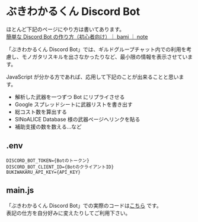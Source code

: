 # ぶきわかるくん Discord Bot

ほとんど下記のページにやり方は書いてあります。  
[簡単な Discord Bot の作り方（初心者向け）｜ bami ｜ note](https://note.com/bami55/n/ncc3a68652697)

「ぶきわかるくん Discord Bot」では、ギルドグループチャット内での利用を考慮し、モノガタリスキルを出さなかったりなど、最小限の情報を表示させています。

JavaScript が分かる方であれば、応用して下記のことが出来ることと思います。

- 解析した武器を一つずつ Bot にリプライさせる
- Google スプレッドシートに武器リストを書き出す
- 総コスト数を算出する
- SINoALICE Database 様の武器ページへリンクを貼る
- 補助支援の数を数える…など

## .env

```
DISCORD_BOT_TOKEN={Botのトークン}
DISCORD_BOT_CLIENT_ID={BotのクライアントID}
BUKIWAKARU_API_KEY={API_KEY}
```

## main.js

「ぶきわかるくん Discord Bot」での実際のコードは[こちら](https://github.com/ryo-hisano/bukiwakaru_api/blob/master/main.js)
です。  
表記の仕方を自分好みに変えたりしてご利用下さい。
